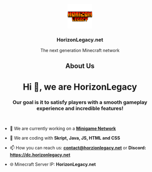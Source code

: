 <br/>
<center>
<p align="center">
  <a href="https://dc.horizonlegacy.net">
    <img src="https://github.com/HorizonLegacy/.github/blob/main/HorizonLegacy_DC.png" alt="Logo" width="80" height="80">
  </a>

  <h3 align="center">HorizonLegacy.net</h3>

  <p align="center">
    The next generation Minecraft network
  </p>
</p>

## About Us
</center>

<h1 align="center">Hi 👋, we are HorizonLegacy</h1>
<h3 align="center">Our goal is it to satisfy players with a smooth gameplay experience and incredible features!</h3><br>

- 🔭 We are currently working on a **[Minigame Network](https://dc.horizonlegacy.net)** 

- 🌱 We are coding with **Skript, Java, JS, HTML and CSS**

- 📫 How you can reach us: **contact@horzionlegacy.net** or **Discord: https://dc.horizonlegacy.net**

- 🌐 Minecraft Server IP: **HorizonLegacy.net**
